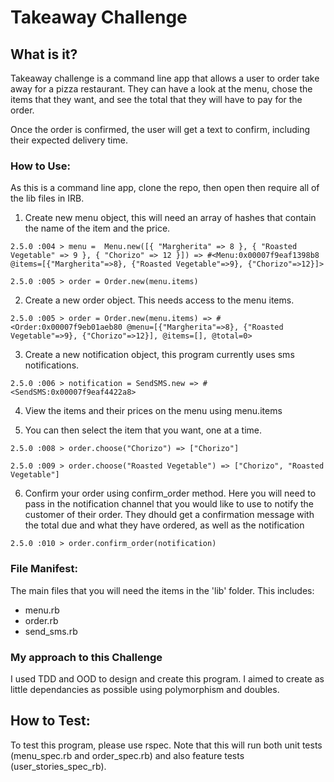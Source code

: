 # Takeaway Challenge

## What is it?
Takeaway challenge is a command line app that allows a user to order take away for a pizza restaurant. They can have a look at the menu, chose the items that they want, and see the total that they will have to pay for the order.

Once the order is confirmed, the user will get a text to confirm, including their expected delivery time.

### How to Use:
As this is a command line app, clone the repo, then open then require all of the lib files in IRB.

1. Create new menu object, this will need an array of hashes that contain the name of the item and the price.

`2.5.0 :004 > menu =  Menu.new([{ "Margherita" => 8 }, { "Roasted Vegetable" => 9 }, { "Chorizo" => 12 }])
 => #<Menu:0x00007f9eaf1398b8 @items=[{"Margherita"=>8}, {"Roasted Vegetable"=>9}, {"Chorizo"=>12}]>`
 
`2.5.0 :005 > order = Order.new(menu.items)`

2. Create a new order object. This needs access to the menu items.

`2.5.0 :005 > order = Order.new(menu.items)
 => #<Order:0x00007f9eb01aeb80 @menu=[{"Margherita"=>8}, {"Roasted Vegetable"=>9}, {"Chorizo"=>12}], @items=[], @total=0>`

3. Create a new notification object, this program currently uses sms notifications.

`2.5.0 :006 > notification = SendSMS.new
 => #<SendSMS:0x00007f9eaf4422a8>`

4. View the items and their prices on the menu using menu.items

5. You can then select the item that you want, one at a time.

`2.5.0 :008 > order.choose("Chorizo")
=> ["Chorizo"]`

`2.5.0 :009 > order.choose("Roasted Vegetable")
 => ["Chorizo", "Roasted Vegetable"]`

6. Confirm your order using confirm_order method. Here you will need to pass in the notification channel that you would like to use to notify the customer of their order. They dhould get a confirmation message with the total due and what they have ordered, as well as the notification

`2.5.0 :010 > order.confirm_order(notification)`

### File Manifest:
The main files that you will need the items in the 'lib' folder. This includes:
* menu.rb
* order.rb
* send_sms.rb

### My approach to this Challenge
I used TDD and OOD to design and create this program. I aimed to create as little dependancies as possible using polymorphism and doubles.

## How to Test:
To test this program, please use rspec. Note that this will run both unit tests (menu_spec.rb and order_spec.rb) and also feature tests (user_stories_spec_rb).
